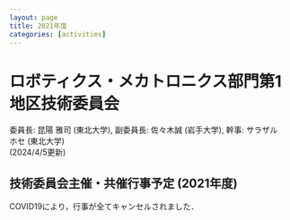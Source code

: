 ```yaml
---
layout: page
title: 2021年度
categories: [activities]
---
```

# ロボティクス・メカトロニクス部門第1地区技術委員会

委員長: 昆陽 雅司 (東北大学), 副委員長: 佐々木誠 (岩手大学), 幹事: サラザル　ホセ (東北大学)  
(2024/4/5更新)

## 技術委員会主催・共催行事予定 (2021年度)

COVID19により，行事が全てキャンセルされました．
